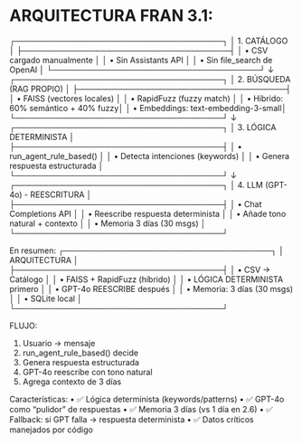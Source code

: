 # ARQUITECTURA FRAN 3.1:

┌─────────────────────────────────────┐
│ 1. CATÁLOGO                         │
├─────────────────────────────────────┤
│ • CSV cargado manualmente           │
│ • Sin Assistants API                │
│ • Sin file_search de OpenAI         │
└─────────────────────────────────────┘
         ↓
┌─────────────────────────────────────┐
│ 2. BÚSQUEDA (RAG PROPIO)            │
├─────────────────────────────────────┤
│ • FAISS (vectores locales)          │
│ • RapidFuzz (fuzzy match)           │
│ • Híbrido: 60% semántico + 40% fuzzy│
│ • Embeddings: text-embedding-3-small│
└─────────────────────────────────────┘
         ↓
┌─────────────────────────────────────┐
│ 3. LÓGICA DETERMINISTA              │
├─────────────────────────────────────┤
│ • run_agent_rule_based()            │
│ • Detecta intenciones (keywords)    │
│ • Genera respuesta estructurada     │
└─────────────────────────────────────┘
         ↓
┌─────────────────────────────────────┐
│ 4. LLM (GPT-4o) - REESCRITURA       │
├─────────────────────────────────────┤
│ • Chat Completions API              │
│ • Reescribe respuesta determinista │
│ • Añade tono natural + contexto     │
│ • Memoria 3 días (30 msgs)          │
└─────────────────────────────────────┘

En resumen:
┌─────────────────────────────────────┐
│ ARQUITECTURA                        │
├─────────────────────────────────────┤
│ • CSV → Catálogo                    │
│ • FAISS + RapidFuzz (híbrido)       │
│ • LÓGICA DETERMINISTA primero       │
│ • GPT-4o REESCRIBE después          │
│ • Memoria: 3 días (30 msgs)         │
│ • SQLite local                      │
└─────────────────────────────────────┘

FLUJO:
1. Usuario → mensaje
2. run_agent_rule_based() decide
3. Genera respuesta estructurada
4. GPT-4o reescribe con tono natural
5. Agrega contexto de 3 días

Características:
	•	✅ Lógica determinista (keywords/patterns)
	•	✅ GPT-4o como “pulidor” de respuestas
	•	✅ Memoria 3 días (vs 1 día en 2.6)
	•	✅ Fallback: si GPT falla → respuesta determinista
	•	✅ Datos críticos manejados por código

